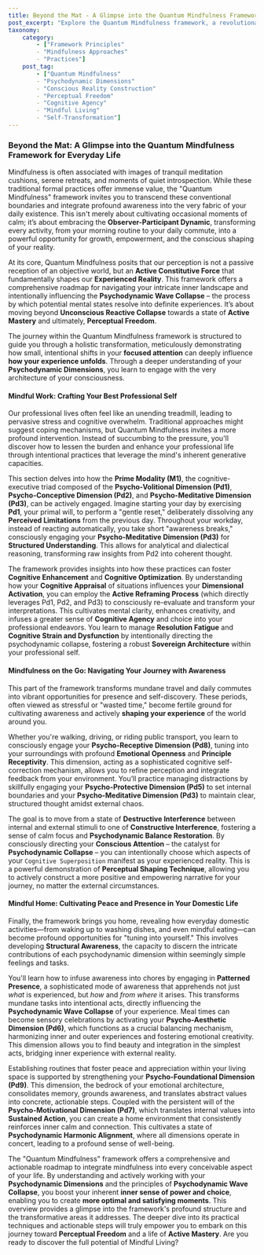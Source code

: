 ```yaml
---
title: Beyond the Mat - A Glimpse into the Quantum Mindfulness Framework for Everyday Life
post_excerpt: "Explore the Quantum Mindfulness framework, a revolutionary approach that integrates profound awareness into every aspect of daily life. Learn how to consciously shape your experience, cultivate inner power, and achieve a state of active mastery through intentional attention and psychodynamic understanding, moving beyond traditional mindfulness practices."
taxonomy:
    category:
        - ["Framework Principles"
        - "Mindfulness Approaches"
        - "Practices"]
    post_tag:
        - ["Quantum Mindfulness"
        - "Psychodynamic Dimensions"
        - "Conscious Reality Construction"
        - "Perceptual Freedom"
        - "Cognitive Agency"
        - "Mindful Living"
        - "Self-Transformation"]
---
```

### Beyond the Mat: A Glimpse into the Quantum Mindfulness Framework for Everyday Life

Mindfulness is often associated with images of tranquil meditation cushions, serene retreats, and moments of quiet introspection. While these traditional formal practices offer immense value, the "Quantum Mindfulness" framework invites you to transcend these conventional boundaries and integrate profound awareness into the very fabric of your daily existence. This isn't merely about cultivating occasional moments of calm; it’s about embracing the **Observer-Participant Dynamic**, transforming every activity, from your morning routine to your daily commute, into a powerful opportunity for growth, empowerment, and the conscious shaping of your reality.

At its core, Quantum Mindfulness posits that our perception is not a passive reception of an objective world, but an **Active Constitutive Force** that fundamentally shapes our **Experienced Reality**. This framework offers a comprehensive roadmap for navigating your intricate inner landscape and intentionally influencing the **Psychodynamic Wave Collapse** – the process by which potential mental states resolve into definite experiences. It’s about moving beyond **Unconscious Reactive Collapse** towards a state of **Active Mastery** and ultimately, **Perceptual Freedom**.

The journey within the Quantum Mindfulness framework is structured to guide you through a holistic transformation, meticulously demonstrating how small, intentional shifts in your **focused attention** can deeply influence **how your experience unfolds**. Through a deeper understanding of your **Psychodynamic Dimensions**, you learn to engage with the very architecture of your consciousness.

#### Mindful Work: Crafting Your Best Professional Self

Our professional lives often feel like an unending treadmill, leading to pervasive stress and cognitive overwhelm. Traditional approaches might suggest coping mechanisms, but Quantum Mindfulness invites a more profound intervention. Instead of succumbing to the pressure, you'll discover how to lessen the burden and enhance your professional life through intentional practices that leverage the mind's inherent generative capacities.

This section delves into how the **Prime Modality (M1)**, the cognitive-executive triad composed of the **Psycho-Volitional Dimension (Pd1)**, **Psycho-Conceptive Dimension (Pd2)**, and **Psycho-Meditative Dimension (Pd3)**, can be actively engaged. Imagine starting your day by exercising **Pd1**, your primal will, to perform a "gentle reset," deliberately dissolving any **Perceived Limitations** from the previous day. Throughout your workday, instead of reacting automatically, you take short "awareness breaks," consciously engaging your **Psycho-Meditative Dimension (Pd3)** for **Structured Understanding**. This allows for analytical and dialectical reasoning, transforming raw insights from Pd2 into coherent thought.

The framework provides insights into how these practices can foster **Cognitive Enhancement** and **Cognitive Optimization**. By understanding how your **Cognitive Appraisal** of situations influences your **Dimensional Activation**, you can employ the **Active Reframing Process** (which directly leverages Pd1, Pd2, and Pd3) to consciously re-evaluate and transform your interpretations. This cultivates mental clarity, enhances creativity, and infuses a greater sense of **Cognitive Agency** and choice into your professional endeavors. You learn to manage **Resolution Fatigue** and **Cognitive Strain and Dysfunction** by intentionally directing the psychodynamic collapse, fostering a robust **Sovereign Architecture** within your professional self.

#### Mindfulness on the Go: Navigating Your Journey with Awareness

This part of the framework transforms mundane travel and daily commutes into vibrant opportunities for presence and self-discovery. These periods, often viewed as stressful or "wasted time," become fertile ground for cultivating awareness and actively **shaping your experience** of the world around you.

Whether you're walking, driving, or riding public transport, you learn to consciously engage your **Psycho-Receptive Dimension (Pd8)**, tuning into your surroundings with profound **Emotional Openness** and **Principle Receptivity**. This dimension, acting as a sophisticated cognitive self-correction mechanism, allows you to refine perception and integrate feedback from your environment. You’ll practice managing distractions by skillfully engaging your **Psycho-Protective Dimension (Pd5)** to set internal boundaries and your **Psycho-Meditative Dimension (Pd3)** to maintain clear, structured thought amidst external chaos.

The goal is to move from a state of **Destructive Interference** between internal and external stimuli to one of **Constructive Interference**, fostering a sense of calm focus and **Psychodynamic Balance Restoration**. By consciously directing your **Conscious Attention** – the catalyst for **Psychodynamic Collapse** – you can intentionally choose which aspects of your `Cognitive Superposition` manifest as your experienced reality. This is a powerful demonstration of **Perceptual Shaping Technique**, allowing you to actively construct a more positive and empowering narrative for your journey, no matter the external circumstances.

#### Mindful Home: Cultivating Peace and Presence in Your Domestic Life

Finally, the framework brings you home, revealing how everyday domestic activities—from waking up to washing dishes, and even mindful eating—can become profound opportunities for "tuning into yourself." This involves developing **Structural Awareness**, the capacity to discern the intricate contributions of each psychodynamic dimension within seemingly simple feelings and tasks.

You'll learn how to infuse awareness into chores by engaging in **Patterned Presence**, a sophisticated mode of awareness that apprehends not just *what* is experienced, but *how* and *from where* it arises. This transforms mundane tasks into intentional acts, directly influencing the **Psychodynamic Wave Collapse** of your experience. Meal times can become sensory celebrations by activating your **Psycho-Aesthetic Dimension (Pd6)**, which functions as a crucial balancing mechanism, harmonizing inner and outer experiences and fostering emotional creativity. This dimension allows you to find beauty and integration in the simplest acts, bridging inner experience with external reality.

Establishing routines that foster peace and appreciation within your living space is supported by strengthening your **Psycho-Foundational Dimension (Pd9)**. This dimension, the bedrock of your emotional architecture, consolidates memory, grounds awareness, and translates abstract values into concrete, actionable steps. Coupled with the persistent will of the **Psycho-Motivational Dimension (Pd7)**, which translates internal values into **Sustained Action**, you can create a home environment that consistently reinforces inner calm and connection. This cultivates a state of **Psychodynamic Harmonic Alignment**, where all dimensions operate in concert, leading to a profound sense of well-being.

The "Quantum Mindfulness" framework offers a comprehensive and actionable roadmap to integrate mindfulness into every conceivable aspect of your life. By understanding and actively working with your **Psychodynamic Dimensions** and the principles of **Psychodynamic Wave Collapse**, you boost your inherent **inner sense of power and choice**, enabling you to create **more optimal and satisfying moments**. This overview provides a glimpse into the framework's profound structure and the transformative areas it addresses. The deeper dive into its practical techniques and actionable steps will truly empower you to embark on this journey toward **Perceptual Freedom** and a life of **Active Mastery**. Are you ready to discover the full potential of Mindful Living?